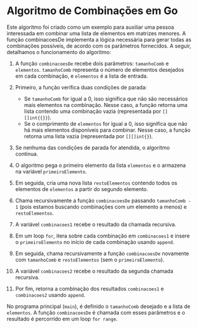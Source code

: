 # Algoritmo de Combinações em Go

Este algoritmo foi criado como um exemplo para auxiliar uma pessoa interessada em combinar uma lista de elementos em matrizes menores. A função combinacoesDe implementa a lógica necessária para gerar todas as combinações possíveis, de acordo com os parâmetros fornecidos. A seguir, detalhamos o funcionamento do algoritmo:

1. A função `combinacoesDe` recebe dois parâmetros: `tamanhoComb` e `elementos`. `tamanhoComb` representa o número de elementos desejados em cada combinação, e `elementos` é a lista de entrada.

2. Primeiro, a função verifica duas condições de parada:
   - Se `tamanhoComb` for igual a 0, isso significa que não são necessários mais elementos na combinação. Nesse caso, a função retorna uma lista contendo uma combinação vazia (representada por `[][]int{{}}`).
   - Se o comprimento de `elementos` for igual a 0, isso significa que não há mais elementos disponíveis para combinar. Nesse caso, a função retorna uma lista vazia (representada por `[][]int{}`).

3. Se nenhuma das condições de parada for atendida, o algoritmo continua.

4. O algoritmo pega o primeiro elemento da lista `elementos` e o armazena na variável `primeiroElemento`.

5. Em seguida, cria uma nova lista `restoElementos` contendo todos os elementos de `elementos` a partir do segundo elemento.

6. Chama recursivamente a função `combinacoesDe` passando `tamanhoComb - 1` (pois estamos buscando combinações com um elemento a menos) e `restoElementos`.

7. A variável `combinacoes1` recebe o resultado da chamada recursiva.

8. Em um loop `for`, itera sobre cada combinação em `combinacoes1` e insere o `primeiroElemento` no início de cada combinação usando `append`.

9. Em seguida, chama recursivamente a função `combinacoesDe` novamente com `tamanhoComb` e `restoElementos` (sem o `primeiroElemento`).

10. A variável `combinacoes2` recebe o resultado da segunda chamada recursiva.

11. Por fim, retorna a combinação dos resultados `combinacoes1` e `combinacoes2` usando `append`.

No programa principal (`main`), é definido o `tamanhoComb` desejado e a lista de `elementos`. A função `combinacoesDe` é chamada com esses parâmetros e o resultado é percorrido em um loop `for range`.
